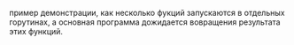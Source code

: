 пример демонстрации, как несколько фукций запускаются в отдельных горутинах, а основная программа дожидается вовращения результата этих функций. 